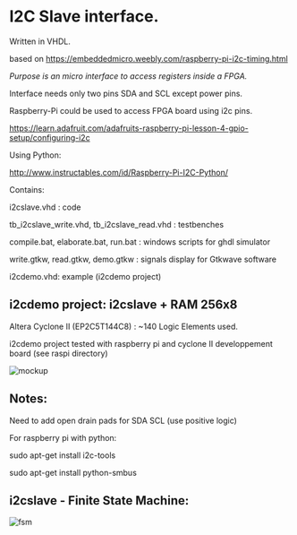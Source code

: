 
I2C Slave interface.
====================

Written in VHDL.

based on 
https://embeddedmicro.weebly.com/raspberry-pi-i2c-timing.html

*Purpose is an micro interface to access registers inside a FPGA.*  

Interface needs only two pins SDA and SCL except power pins.

Raspberry-Pi could be used to access FPGA board using i2c pins.

https://learn.adafruit.com/adafruits-raspberry-pi-lesson-4-gpio-setup/configuring-i2c

Using Python:

http://www.instructables.com/id/Raspberry-Pi-I2C-Python/

Contains: 

i2cslave.vhd : code

tb_i2cslave_write.vhd, tb_i2cslave_read.vhd : testbenches

compile.bat, elaborate.bat, run.bat : windows scripts for ghdl simulator

write.gtkw, read.gtkw, demo.gtkw : signals display for Gtkwave software

i2cdemo.vhd: example (i2cdemo project)

i2cdemo project: i2cslave + RAM 256x8
-------------------------------------

Altera Cyclone II (EP2C5T144C8) : ~140 Logic Elements used.

i2cdemo project tested with raspberry pi and cyclone II developpement board (see raspi directory)

![mockup](https://github.com/tirfil/VhdI2CSlave/blob/master/images/raspi_cyclone_ii.JPG)


Notes: 
------

Need to add open drain pads for SDA SCL (use positive logic)

For raspberry pi with python: 

sudo apt-get install i2c-tools

sudo apt-get install python-smbus





i2cslave - Finite State Machine:
--------------------------------

![fsm](https://github.com/tirfil/VhdI2CSlave/blob/master/images/i2cslave.png)
